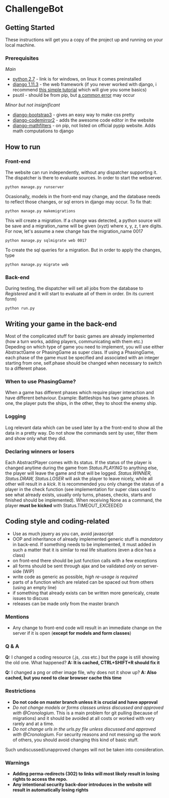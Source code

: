 # ChallengeBot

## Getting Started

These instructions will get you a copy of the project up and running on your local machine.

### Prerequisites

*Main*

* [python 2.7](https://www.python.org/download/releases/2.7/) - link is for windows, on linux it comes preinstalled
* [django 1.11.3](https://www.djangoproject.com/download/) - the web framework (if you never worked with django, i recommend [this simple tutorial](https://docs.djangoproject.com/en/1.11/intro/tutorial01/) which will give you some basics)
* psutil - should be from pip, but [a common error](https://github.com/StorjOld/dataserv-client/issues/171) may occur

*Minor but not insignificant*

* [django-bootstrap3](https://pypi.python.org/pypi/django-bootstrap3/9.0.0) - gives an easy way to make css pretty 
* [django-codemirror2](https://pypi.python.org/pypi/django-codemirror2/0.2) - adds the awesome code editor in the website
* [django-mathfilters](https://pypi.python.org/pypi) - on pip, not listed on official pypip website. Adds math computations to django

## How to run

### Front-end

The website can run independently, without any dispatcher supporting it. The dispatcher is there to evaluate sources. In order to start the webserver.

```
python manage.py runserver
```

Ocasionally, models in the front-end may change, and the database needs to reflect those changes, or sql errors in django may occur. To fix that:

```
python manage.py makemigrations
```

This will create a migration. If a change was detected, a python source will be save and a migration_name will be given (xyzt) where x, y, z, t are digits. For now, let's assume a new change has the migration_name 0017

```
python manage.py sqlmigrate web 0017
```

To create the sql queries for a migration. But in order to apply the changes, type

```
python manage.py migrate web
```

### Back-end

During testing, the dispatcher will set all jobs from the database to *Registered* and it will start to evaluate all of them in order. (In its current form)

```
python run.py
```

## Writing your game in the back-end

Most of the complicated stuff for basic games are already implemented (how a turn works, adding players, communicating with them etc.)
Depeding on which type of game you need to implement, you will use either AbstractGame or PhasingGame as super class. 
If using a PhasingGame, each phase of the game must be specified and associated with an integer starting from one, self.phase should be changed when necessary to switch to a different phase.

### When to use PhasingGame?

When a game has different phases which require player interaction and have different behaviour.
Example: Battleships has two game phases. In one, the player puts the ships, in the other, they to shoot the enemy ship.

### Logging

Log relevant data which can be used later by a the front-end to show all the data in a pretty way. Do not show the commands sent by user, filter them and show only what they did.

### Declaring winners or losers

Each AbstractPlayer comes with its status. If the status of the player is changed anytime during the game from *Status.PLAYING* to anything else, the player will leave the game and that will be logged. *Status.WINNER, Status.DRAW, Status.LOSER* will ask the player to leave nicely, while all other will result in a *kick*. It is recommended you only change the status of a player in the check function (see implementation for super class used to see what already exists, usually only turns, phases, checks, starts and finished should be implemented). 
When receiving None as a command, the player **must be kicked** with Status.TIMEOUT_EXCEEDED


## Coding style and coding-related

* Use as much jquery as you can, avoid javascript
* OOP and inheritance of already implemented generic stuff is *mandatory* in back-end. If something needs to be implemented, it must added in such a matter that it is similar to real life situations (even a dice has a class)
* on front-end there should be just function calls with a few exceptions
* all forms should be sent through ajax and be validated *only* on server-side (WIP)
* write code as generic as possible, *high re-usage is required*
* parts of a function which are related can be spaced out from others (using an empty line)
* if something that already exists can be written more genericaly, create issues to discuss
* releases can be made only from the master branch

### Mentions

* Any change to front-end code will result in an immediate change on the server if it is open (**except for models and form classes**)

### Q & A

**Q:** I changed a coding resource (.js, .css etc.) but the page is still showing the old one. What happened?
**A: It is cached, CTRL+SHIFT+R should fix it**

**Q:** I changed a png or other image file, why does not it show up?
**A: Also cached, but you need to clear browser cache this time**

### Restrictions

* **Do not code on master branch unless it is crucial and have approval**
* *Do not change models or forms classes unless discussed and approved with @Cronologium*. This is a main problem for git pulling (because of migrations) and it should be avoided at all costs or worked with very rarely and at a time.
* *Do not change urls in the urls.py file unless discussed and approved with @Cronologium*. For security reasons and not messing up the work of others, you should avoid changing this kind of basic stuff.

Such undiscussed/unapproved changes will not be taken into consideration.

### Warnings

* **Adding perma-redirects (302) to links will most likely result in losing rights to access the repo.**
* **Any intentional security back-door introduces in the website will result in automatically losing rights**

